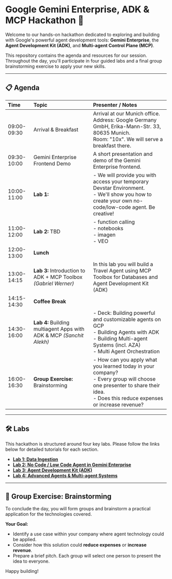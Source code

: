 # Google Gemini Enterprise, ADK & MCP Hackathon 🚀

Welcome to our hands-on hackathon dedicated to exploring and building with Google's powerful agent development tools: **Gemini Enterprise**, the **Agent Development Kit (ADK)**, and **Multi-agent Control Plane (MCP)**.

This repository contains the agenda and resources for our session. Throughout the day, you'll participate in four guided labs and a final group brainstorming exercise to apply your new skills.

---

## 📋 Agenda

| Time          | Topic                                     | Presenter / Notes                                                                                                                                                                                                                                                               |
| :------------ | :---------------------------------------- | :------------------------------------------------------------------------------------------------------------------------------------------------------------------------------------------------------------------------------------------------------------------------------ |
| 09:00-09:30   | Arrival & Breakfast                       | Arrival at our Munich office.<br> Address: Google Germany GmbH, Erika-Mann-Str. 33, 80635 Munich. <br> Room: "10x". We will serve a breakfast there.                                                                                                                                                                           |
| 09:30-10:00   | Gemini Enterprise Frontend Demo                  | A short presentation and demo of the Gemini Enterprise frontend.                                                                                                                                                                                                                       |
| 10:00-11:00   | **Lab 1:**  | - We will provide you with access your temporary Devstar Environment. <br>- We'll show you how to create your own no-code/low-code agent. Be creative!                                                                                                                                                      |
| 11:00-12:00   | **Lab 2:** TBD                 | - function calling<br>- notebooks<br>- imagen<br>- VEO                                                                                                                                                                    |
| 12:00-13:00   | **Lunch**                                     |                                                                                                                                                                                                                                                                            |
| 13:00-14:15   | **Lab 3:** Introduction to ADK + MCP Toolbox *(Gabriel Werner)*           | In this lab you will build a Travel Agent using MCP Toolbox for Databases and Agent Development Kit (ADK)                                                                                                                                                            |
| 14:15-14:30   | **Coffee Break**                              |                                                                                                                                                                                                                                                                    |
| 14:30-16:00   | **Lab 4:** Building multiagent Apps with ADK & MCP *(Sanchit Alekh)*                | - Deck: Building powerful and customizable agents on GCP<br>- Building Agents with ADK<br>- Building Multi-agent Systems (incl. AZA)<br>- Multi Agent Orchestration |
| 16:00-16:30   | **Group Exercise:** Brainstorming         | - How can you apply what you learned today in your company?<br>- Every group will choose one presenter to share their idea.<br>- Does this reduce expenses or increase revenue?                                                                                                       |

---

## 🛠️ Labs

This hackathon is structured around four key labs. Please follow the links below for detailed tutorials for each section.

* [**Lab 1: Data Ingestion**](./labs/lab1/README.md)
* [**Lab 2: No Code / Low Code Agent in Gemini Enterprise**](./labs/lab2/README.md)
* [**Lab 3: Agent Development Kit (ADK)**](./labs/lab3/README.md)
* [**Lab 4: Advanced Agents & Multi-agent Systems**](./labs/lab4/README.md)

---

## 🧠 Group Exercise: Brainstorming

To conclude the day, you will form groups and brainstorm a practical application for the technologies covered.

**Your Goal:**
* Identify a use case within your company where agent technology could be applied.
* Consider how this solution could **reduce expenses** or **increase revenue**.
* Prepare a brief pitch. Each group will select one person to present the idea to everyone.

Happy building!